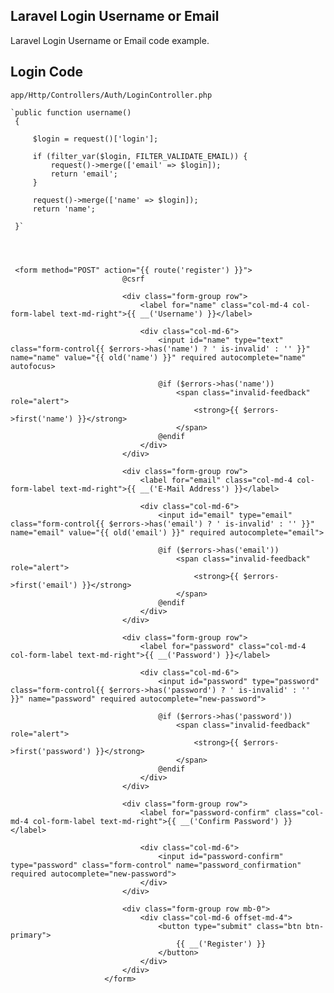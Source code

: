 ## Laravel Login Username or Email

Laravel Login Username or Email code example.

## Login Code

    app/Http/Controllers/Auth/LoginController.php
    
    `public function username()
     {
 
         $login = request()['login'];
 
         if (filter_var($login, FILTER_VALIDATE_EMAIL)) {
             request()->merge(['email' => $login]);
             return 'email';
         }
 
         request()->merge(['name' => $login]);
         return 'name';
 
     }`
     
     
     
     
     <form method="POST" action="{{ route('register') }}">
                             @csrf
     
                             <div class="form-group row">
                                 <label for="name" class="col-md-4 col-form-label text-md-right">{{ __('Username') }}</label>
     
                                 <div class="col-md-6">
                                     <input id="name" type="text" class="form-control{{ $errors->has('name') ? ' is-invalid' : '' }}" name="name" value="{{ old('name') }}" required autocomplete="name" autofocus>
     
                                     @if ($errors->has('name'))
                                         <span class="invalid-feedback" role="alert">
                                             <strong>{{ $errors->first('name') }}</strong>
                                         </span>
                                     @endif
                                 </div>
                             </div>
     
                             <div class="form-group row">
                                 <label for="email" class="col-md-4 col-form-label text-md-right">{{ __('E-Mail Address') }}</label>
     
                                 <div class="col-md-6">
                                     <input id="email" type="email" class="form-control{{ $errors->has('email') ? ' is-invalid' : '' }}" name="email" value="{{ old('email') }}" required autocomplete="email">
     
                                     @if ($errors->has('email'))
                                         <span class="invalid-feedback" role="alert">
                                             <strong>{{ $errors->first('email') }}</strong>
                                         </span>
                                     @endif
                                 </div>
                             </div>
     
                             <div class="form-group row">
                                 <label for="password" class="col-md-4 col-form-label text-md-right">{{ __('Password') }}</label>
     
                                 <div class="col-md-6">
                                     <input id="password" type="password" class="form-control{{ $errors->has('password') ? ' is-invalid' : '' }}" name="password" required autocomplete="new-password">
     
                                     @if ($errors->has('password'))
                                         <span class="invalid-feedback" role="alert">
                                             <strong>{{ $errors->first('password') }}</strong>
                                         </span>
                                     @endif
                                 </div>
                             </div>
     
                             <div class="form-group row">
                                 <label for="password-confirm" class="col-md-4 col-form-label text-md-right">{{ __('Confirm Password') }}</label>
     
                                 <div class="col-md-6">
                                     <input id="password-confirm" type="password" class="form-control" name="password_confirmation" required autocomplete="new-password">
                                 </div>
                             </div>
     
                             <div class="form-group row mb-0">
                                 <div class="col-md-6 offset-md-4">
                                     <button type="submit" class="btn btn-primary">
                                         {{ __('Register') }}
                                     </button>
                                 </div>
                             </div>
                         </form>

